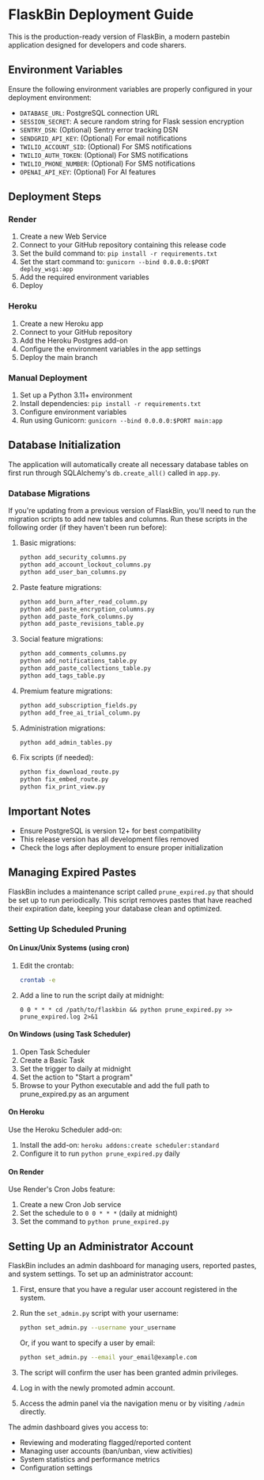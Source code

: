 # FlaskBin Deployment Guide

This is the production-ready version of FlaskBin, a modern pastebin application designed for developers and code sharers.

## Environment Variables

Ensure the following environment variables are properly configured in your deployment environment:

- `DATABASE_URL`: PostgreSQL connection URL
- `SESSION_SECRET`: A secure random string for Flask session encryption
- `SENTRY_DSN`: (Optional) Sentry error tracking DSN
- `SENDGRID_API_KEY`: (Optional) For email notifications
- `TWILIO_ACCOUNT_SID`: (Optional) For SMS notifications
- `TWILIO_AUTH_TOKEN`: (Optional) For SMS notifications
- `TWILIO_PHONE_NUMBER`: (Optional) For SMS notifications
- `OPENAI_API_KEY`: (Optional) For AI features

## Deployment Steps

### Render

1. Create a new Web Service
2. Connect to your GitHub repository containing this release code
3. Set the build command to: `pip install -r requirements.txt`
4. Set the start command to: `gunicorn --bind 0.0.0.0:$PORT deploy_wsgi:app`
5. Add the required environment variables
6. Deploy

### Heroku

1. Create a new Heroku app
2. Connect to your GitHub repository
3. Add the Heroku Postgres add-on
4. Configure the environment variables in the app settings
5. Deploy the main branch

### Manual Deployment

1. Set up a Python 3.11+ environment
2. Install dependencies: `pip install -r requirements.txt`
3. Configure environment variables
4. Run using Gunicorn: `gunicorn --bind 0.0.0.0:$PORT main:app`

## Database Initialization

The application will automatically create all necessary database tables on first run through SQLAlchemy's `db.create_all()` called in `app.py`.

### Database Migrations

If you're updating from a previous version of FlaskBin, you'll need to run the migration scripts to add new tables and columns. Run these scripts in the following order (if they haven't been run before):

1. Basic migrations:
   ```bash
   python add_security_columns.py
   python add_account_lockout_columns.py
   python add_user_ban_columns.py
   ```

2. Paste feature migrations:
   ```bash
   python add_burn_after_read_column.py
   python add_paste_encryption_columns.py
   python add_paste_fork_columns.py
   python add_paste_revisions_table.py
   ```

3. Social feature migrations:
   ```bash
   python add_comments_columns.py
   python add_notifications_table.py
   python add_paste_collections_table.py
   python add_tags_table.py
   ```

4. Premium feature migrations:
   ```bash
   python add_subscription_fields.py
   python add_free_ai_trial_column.py
   ```

5. Administration migrations:
   ```bash
   python add_admin_tables.py
   ```

6. Fix scripts (if needed):
   ```bash
   python fix_download_route.py
   python fix_embed_route.py
   python fix_print_view.py
   ```

## Important Notes

- Ensure PostgreSQL is version 12+ for best compatibility
- This release version has all development files removed
- Check the logs after deployment to ensure proper initialization

## Managing Expired Pastes

FlaskBin includes a maintenance script called `prune_expired.py` that should be set up to run periodically. This script removes pastes that have reached their expiration date, keeping your database clean and optimized.

### Setting Up Scheduled Pruning

#### On Linux/Unix Systems (using cron)

1. Edit the crontab:
   ```bash
   crontab -e
   ```

2. Add a line to run the script daily at midnight:
   ```
   0 0 * * * cd /path/to/flaskbin && python prune_expired.py >> prune_expired.log 2>&1
   ```

#### On Windows (using Task Scheduler)

1. Open Task Scheduler
2. Create a Basic Task
3. Set the trigger to daily at midnight
4. Set the action to "Start a program"
5. Browse to your Python executable and add the full path to prune_expired.py as an argument

#### On Heroku

Use the Heroku Scheduler add-on:
1. Install the add-on: `heroku addons:create scheduler:standard`
2. Configure it to run `python prune_expired.py` daily

#### On Render

Use Render's Cron Jobs feature:
1. Create a new Cron Job service
2. Set the schedule to `0 0 * * *` (daily at midnight)
3. Set the command to `python prune_expired.py`

## Setting Up an Administrator Account

FlaskBin includes an admin dashboard for managing users, reported pastes, and system settings. To set up an administrator account:

1. First, ensure that you have a regular user account registered in the system.

2. Run the `set_admin.py` script with your username:

   ```bash
   python set_admin.py --username your_username
   ```

   Or, if you want to specify a user by email:

   ```bash
   python set_admin.py --email your_email@example.com
   ```

3. The script will confirm the user has been granted admin privileges.

4. Log in with the newly promoted admin account.

5. Access the admin panel via the navigation menu or by visiting `/admin` directly.

The admin dashboard gives you access to:
- Reviewing and moderating flagged/reported content
- Managing user accounts (ban/unban, view activities)
- System statistics and performance metrics
- Configuration settings